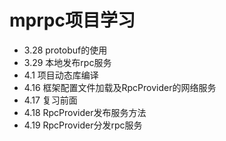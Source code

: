 # mprpc项目学习
* 3.28 protobuf的使用
* 3.29 本地发布rpc服务
* 4.1 项目动态库编译
* 4.16 框架配置文件加载及RpcProvider的网络服务
* 4.17 复习前面
* 4.18 RpcProvider发布服务方法
* 4.19 RpcProvider分发rpc服务
